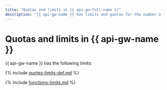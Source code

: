 ```yaml
---
title: "Quotas and limits in {{ api-gw-full-name }}"
description: "{{ api-gw-name }} has limits and quotas for the number of API gateways per cloud and the number of concurrent requests to all API gateways in each availability zone. For more information about the service restrictions, read this article."
---
```


# Quotas and limits in {{ api-gw-name }}

{{ api-gw-name }} has the following limits:

{% include [quotes-limits-def.md](../../_includes/quotes-limits-def.md) %}

{% include [functions-limits.md](../../_includes/api-gateway/api-gateway-limits.md) %}
